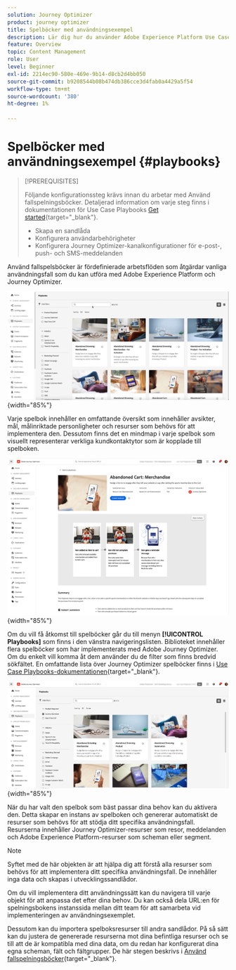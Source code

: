 ```yaml
---
solution: Journey Optimizer
product: journey optimizer
title: Spelböcker med användningsexempel
description: Lär dig hur du använder Adobe Experience Platform Use Case Playbooks med Adobe Journeys Optimizer.
feature: Overview
topic: Content Management
role: User
level: Beginner
exl-id: 2214ec90-580e-469e-9b14-d8cb2d4bb050
source-git-commit: b9208544b08b474db386cce3d4fab0a4429a5f54
workflow-type: tm+mt
source-wordcount: '380'
ht-degree: 1%

---
```


# Spelböcker med användningsexempel {#playbooks}

>[!PREREQUISITES]
>
>Följande konfigurationssteg krävs innan du arbetar med Använd fallspelningsböcker. Detaljerad information om varje steg finns i dokumentationen för Use Case Playbooks [Get started](https://experienceleague.adobe.com/docs/experience-platform/use-case-playbooks/playbooks/get-started.html){target="_blank"}.
>
>* Skapa en sandlåda
>* Konfigurera användarbehörigheter
>* Konfigurera Journey Optimizer-kanalkonfigurationer för e-post-, push- och SMS-meddelanden

Använd fallspelsböcker är fördefinierade arbetsflöden som åtgärdar vanliga användningsfall som du kan utföra med Adobe Experience Platform och Journey Optimizer.

![animerad bild med Use Case Playbooks](../rn/assets/do-not-localize/playbooks.gif){width="85%"}

Varje spelbok innehåller en omfattande översikt som innehåller avsikter, mål, målinriktade personligheter och resurser som behövs för att implementera den. Dessutom finns det en mindmap i varje spelbok som visuellt representerar verkliga kundkontaktytor som är kopplade till spelboken.

![Övergiven spelningsbok för kundvagn visas i vyn Upptäck spelningsböcker](assets/playbooks-detail.png){width="85%"}

Om du vill få åtkomst till spelböcker går du till menyn **[!UICONTROL Playbooks]** som finns i den vänstra navigeringslisten. Biblioteket innehåller flera spelböcker som har implementerats med Adobe Journey Optimizer. Om du enkelt vill komma åt dem använder du de filter som finns bredvid sökfältet. En omfattande lista över Journey Optimizer spelböcker finns i [Use Case Playbooks-dokumentationen](https://experienceleague.adobe.com/docs/experience-platform/use-case-playbooks/playbooks/playbooks-list.html){target="_blank"}.

![Spelningsbokslista med filterruta öppnad](assets/playbooks-filter.png){width="85%"}

När du har valt den spelbok som bäst passar dina behov kan du aktivera den. Detta skapar en instans av spelboken och genererar automatiskt de resurser som behövs för att stödja ditt specifika användningsfall. Resurserna innehåller Journey Optimizer-resurser som resor, meddelanden och Adobe Experience Platform-resurser som scheman eller segment.

>[!NOTE]
>
>Syftet med de här objekten är att hjälpa dig att förstå alla resurser som behövs för att implementera ditt specifika användningsfall. De innehåller inga data och skapas i utvecklingssandlådor.

Om du vill implementera ditt användningssätt kan du navigera till varje objekt för att anpassa det efter dina behov. Du kan också dela URL:en för spelningsbokens instanssida mellan ditt team för att samarbeta vid implementeringen av användningsexemplet.

Dessutom kan du importera spelboksresurser till andra sandlådor. På så sätt kan du justera de genererade resurserna mot dina befintliga resurser och se till att de är kompatibla med dina data, om du redan har konfigurerat dina egna scheman, fält och fältgrupper. De här stegen beskrivs i [Använd fallspelningsböcker](https://experienceleague.adobe.com/docs/experience-platform/use-case-playbooks/playbooks/data-awareness.html){target="_blank"}.
